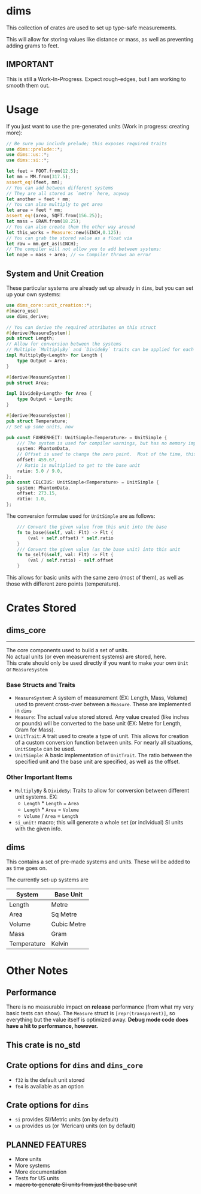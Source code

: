 # dims
This collection of crates are used to set up type-safe measurements.

This will allow for storing values like distance or mass, as well as preventing adding grams to feet.

## IMPORTANT
This is still a Work-In-Progress.  Expect rough-edges, but I am working to smooth them out.

# Usage
If you just want to use the pre-generated units (Work in progress: creating more):
```rust
// Be sure you include prelude; this exposes required traits
use dims::prelude::*;
use dims::us::*;
use dims::si::*;

let feet = FOOT.from(12.5);
let mm = MM.from(317.5);
assert_eq!(feet, mm);
// You can add between different systems
// They are all stored as `metre` here, anyway
let another = feet + mm;
// You can also multiply to get area
let area = feet * mm;
assert_eq!(area, SQFT.from(156.25));
let mass = GRAM.from(18.25);
// You can also create them the other way around
let this_works = Measure::new(&INCH,0.125);
// You can grab the stored value as a float via
let raw = mm.get_as(&INCH);
// The compiler will not allow you to add between systems:
let nope = mass + area; // <= Compiler throws an error
```
## System and Unit Creation
These particular systems are already set up already in `dims`, but you can set up your own systems:
```rust
use dims_core::unit_creation::*;
#[macro_use]
use dims_derive;

// You can derive the required attributes on this struct
#[derive(MeasureSystem)]
pub struct Length;
// Allow for conversion between the systems
// Multiple `MultiplyBy` and `DivideBy` traits can be applied for each `MeasureSystem`
impl MultiplyBy<Length> for Length {
    type Output = Area;
}

#[derive(MeasureSystem)]
pub struct Area;

impl DivideBy<Length> for Area {
    type Output = Length;
}

#[derive(MeasureSystem)]
pub struct Temperature;
// Set up some units, now

pub const FAHRENHEIT: UnitSimple<Temperature> = UnitSimple {
    /// The system is used for compiler warnings, but has no memory impact in production code
    system: PhantomData,
    // Offset is used to change the zero point.  Most of the time, this is zero
    offset: 459.67,
    // Ratio is multiplied to get to the base unit
    ratio: 5.0 / 9.0,
};
pub const CELCIUS: UnitSimple<Temperature> = UnitSimple {
    system: PhantomData,
    offset: 273.15,
    ratio: 1.0,
};
```

The conversion formulae used for `UnitSimple` are as follows:
```rust
    /// Convert the given value from this unit into the base
    fn to_base(&self, val: Flt) -> Flt {
        (val + self.offset) * self.ratio
    }
    /// Convert the given value (as the base unit) into this unit
    fn to_self(&self, val: Flt) -> Flt {
        (val / self.ratio) - self.offset
    }
```
This allows for basic units with the same zero (most of them), as well as those with different zero points (temperature).

# Crates Stored

## dims_core
___
The core components used to build a set of units.\
No actual units (or even measurement systems) are stored, here.\
This crate should only be used directly if you want to make your own `Unit` or `MeasureSystem`
### Base Structs and Traits
- `MeasureSystem`: A system of measurement (EX: Length, Mass, Volume) used to prevent cross-over between a `Measure`.  These are implemented in `dims`
- `Measure`: The actual value stored stored.  Any value created (like inches or pounds) will be converted to the base unit (EX: Metre for Length, Gram for Mass).
- `UnitTrait`: A trait used to create a type of unit.  This allows for creation of a custom conversion function between units.  For nearly all situations, `UnitSimple` can be used.
- `UnitSimple`: A basic implementation of `UnitTrait`.  The ratio between the specified unit and the base unit are specified, as well as the offset.

### Other Important Items
- `MultiplyBy` & `DivideBy`: Traits to allow for conversion between different unit systems.  EX: 
  - `Length` * `Length` = `Area` 
  - `Length` * `Area` = `Volume`
  - `Volume` / `Area` = `Length`
- `si_unit!` macro; this will generate a whole set (or individual) SI units with the given info.
## dims
This contains a set of pre-made systems and units.  These will be added to as time goes on.

The currently set-up systems are

| System      | Base Unit   |
|-------------|-------------|
| Length      | Metre       |
| Area        | Sq Metre    |
| Volume      | Cubic Metre |
| Mass        | Gram        |
| Temperature | Kelvin      |

# Other Notes
## Performance
There is no measurable impact on **release** performance (from what my very basic tests can show).  The `Measure` struct is `[repr(transparent)]`, so everything but the value itself is optimized away.  **Debug mode code does have a hit to performance, however.**
## This crate is no_std
## Crate options for `dims` and `dims_core`
- `f32` is the default unit stored
- `f64` is available as an option
## Crate options for `dims`
- `si` provides SI/Metric units (on by default)
- `us` provides us (or 'Merican) units (on by default)

## PLANNED FEATURES
- More units
- More systems
- More documentation
- Tests for US units
- ~~macro to generate SI units from just the base unit~~